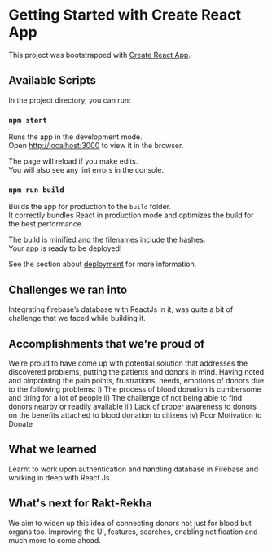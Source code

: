 # Getting Started with Create React App

This project was bootstrapped with [Create React App](https://github.com/facebook/create-react-app).

## Available Scripts

In the project directory, you can run:

### `npm start`

Runs the app in the development mode.\
Open [http://localhost:3000](http://localhost:3000) to view it in the browser.

The page will reload if you make edits.\
You will also see any lint errors in the console.


### `npm run build`

Builds the app for production to the `build` folder.\
It correctly bundles React in production mode and optimizes the build for the best performance.

The build is minified and the filenames include the hashes.\
Your app is ready to be deployed!

See the section about [deployment](https://facebook.github.io/create-react-app/docs/deployment) for more information.

## Challenges we ran into
Integrating firebase’s database with ReactJs in it, was quite a bit of challenge that we faced while building it. 

## Accomplishments that we're proud of
We’re proud to have come up with potential solution that addresses the discovered problems, putting the patients and donors in mind. Having noted and pinpointing the pain points, frustrations, needs, emotions of donors due to the following problems:
i) The process of blood donation is cumbersome and tiring for a lot of people
ii) The challenge of not being able to find donors nearby or readily available
iii) Lack of proper awareness to donors on the benefits attached to blood donation to citizens
iv) Poor Motivation to Donate

## What we learned
Learnt to work upon authentication and handling database in Firebase and working in deep with React Js.

## What's next for Rakt-Rekha
We aim to widen up this idea of connecting donors not just for blood but organs too. Improving the UI, features, searches, enabling notification and much more to come ahead.
